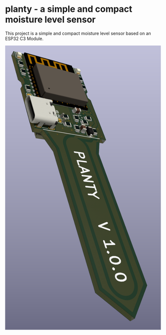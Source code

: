 # planty - a simple and compact moisture level sensor
This project is a simple and compact moisture level sensor based on an ESP32 C3 Module.

![planty](/Planty.png)
